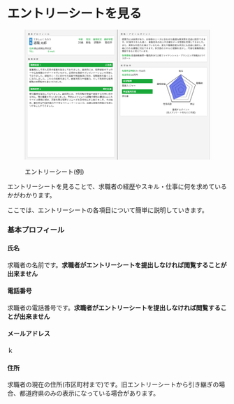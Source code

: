 # エントリーシートを見る

<figure><img src="../.gitbook/assets/capture (44) (1).png" alt=""><figcaption><p>エントリーシート(例)</p></figcaption></figure>

エントリーシートを見ることで、求職者の経歴やスキル・仕事に何を求めているかがわかります。

ここでは、エントリーシートの各項目について簡単に説明していきます。

### 基本プロフィール

#### 氏名

求職者の名前です。**求職者がエントリーシートを提出しなければ閲覧することが出来ません**

#### 電話番号

求職者の電話番号です。**求職者がエントリーシートを提出しなければ閲覧することが出来ません**

#### メールアドレス

ｋ

#### 住所

求職者の現在の住所(市区町村まで)です。旧エントリーシートから引き継ぎの場合、都道府県のみの表示になっている場合があります。

